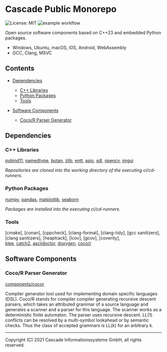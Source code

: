 # Cascade Public Monorepo

![License: MIT](https://img.shields.io/badge/License-MIT-yellow.svg)
![example workflow](https://github.com/cascade-gmbh/cascade-public/actions/workflows/ci.yml/badge.svg)

Open source software components based on C++23 and embedded Python packages.

- Windows, Ubuntu, macOS, iOS, Android, WebAssembly 
- GCC, Clang, MSVC

## Contents

  - [Dependencies](#dependencies)
    - [C++ Libraries](#c-libraries)
    - [Python Packages](#python-packages)
    - [Tools](#tools)

  - [Software Components](#software-components)
    - [Coco/R Parser Generator](#cocor-parser-generator)

## Dependencies

### C++ Libraries

  [pybind11](https://github.com/pybind/pybind11),
  [namedtype](https://github.com/joboccara/NamedType),
  [botan](https://github.com/randombit/botan),
  [zlib](https://github.com/madler/zlib),
  [entt](https://github.com/skypjack/entt),
  [asio](https://github.com/chriskohlhoff/asio),
  [sdl](https://github.com/libsdl-org/SDL),
  [opencv](https://github.com/opencv/opencv),
  [imgui](https://github.com/ocornut/imgui.git)

  *Repositories are cloned into the working directory of the
  executing ci/cd-runners.*

### Python Packages

  [numpy](https://github.com/numpy/numpy),
  [pandas](https://github.com/pandas-dev/pandas),
  [matplotlib](https://github.com/matplotlib/matplotlib),
  [seaborn](https://github.com/mwaskom/seaborn)

  *Packages are installed into the executing ci/cd-runners.*

### Tools

  [cmake],
  [conan],
  [cppcheck],
  [clang-format],
  [clang-tidy],
  [gcc sanitizers],
  [clang sanitizers],
  [heaptrack],
  [lcov],
  [gcov],
  [coverity],  
  [klee](https://github.com/klee/klee),
  [catch2](https://github.com/catchorg/Catch2),
  [asciidoctor](https://github.com/asciidoctor/asciidoctor),
  [doxygen](https://github.com/doxygen/doxygen),
  [coco/r](https://github.com/mingodad/CocoR-CPP)

## Software Components

### Coco/R Parser Generator

[components/cocor](components/cocor)

Compiler generator tool used for implementing domain specific languages (DSL). Coco/R stands for compiler compiler generating recursive descent parsers, which takes an attributed grammar of a source language and generates a scanner and a parser for this language. The scanner works as a deterministic finite automaton. The parser uses recursive descent. LL(1) conflicts can be resolved by a multi-symbol lookahead or by semantic checks. Thus the class of accepted grammars is LL(k) for an arbitrary k.

---
Copyright (C) 2021 Cascade Informationssysteme GmbH, all rights reserved.
